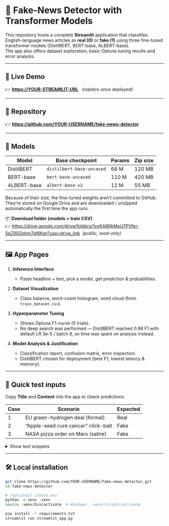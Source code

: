 # 📰 Fake-News Detector with Transformer Models

This repository hosts a complete **Streamlit** application that classifies English-language news articles as **real (0)** or **fake (1)** using three fine-tuned transformer models (DistilBERT, BERT-base, ALBERT-base).  
The app also offers dataset exploration, basic Optuna tuning results and error analysis.

---

## 🚀 Live Demo  
👉 **<https://YOUR-STREAMLIT-URL>** &nbsp; _(replace once deployed)_

---

## 📁 Repository  
👉 **<https://github.com/YOUR-USERNAME/fake-news-detector>**

---

## 🧠 Models

| Model        | Base checkpoint              | Params | Zip size |
|--------------|-----------------------------|--------|----------|
| DistilBERT   | `distilbert-base-uncased`   | 66 M   | 120 MB |
| BERT-base    | `bert-base-uncased`         | 110 M  | 420 MB |
| ALBERT-base  | `albert-base-v2`            | 12 M   | 55 MB |

Because of their size, the fine-tuned weights aren’t committed to GitHub.  
They’re stored on Google Drive and are downloaded / unzipped automatically the first time the app runs.

📦 **Download folder (models + train CSV)**  
👉 <https://drive.google.com/drive/folders/1yxKA8RkMeU7PVfer-5eZ95Oqhm7qNKqn?usp=drive_link> &nbsp;_(public, read-only)_

---

## 🖼️ App Pages

1. **Inference Interface**  
   * Paste headline + text, pick a model, get prediction & probabilities.

2. **Dataset Visualization**  
   * Class balance, word-count histogram, word cloud (from `train_dataset.csv`).

3. **Hyperparameter Tuning**  
   * Shows Optuna F1-curve (5 trials).  
   * No deep search was performed — DistilBERT reached 0.98 F1 with default LR 3e-5 / batch 8, so time was spent on analysis instead.

4. **Model Analysis & Justification**  
   * Classification report, confusion matrix, error inspection.  
   * DistilBERT chosen for deployment (best F1, lowest latency & memory).

---

## 🧪 Quick test inputs

Copy **Title** and **Content** into the app to check predictions.

| Case | Scenario | Expected |
|------|----------|----------|
| 1 | EU green-hydrogen deal (formal) | Real |
| 2 | “Apple-seed cure cancer” click-bait | Fake |
| 3 | NASA pizza order on Mars (satire) | Fake |

<details>
<summary>Show text snippets</summary>

**Case 1 – Real**  
*Title:* EU Signs \$50 Billion Green-Hydrogen Deal With Morocco  
*Content:* Brussels — … European Commission confirmed on Monday … first shipments 2027 …

---

**Case 2 – Fake**  
*Title:* Scientists Reveal Apple-Seed Extract CURES Stage-4 Cancer in 10 Days!  
*Content:* New York — … no peer-reviewed data … \$100 million bribe …

---

**Case 3 – Satire**  
*Title:* NASA Admits Mars Rover Ordered 12 000 Pizzas on Agency Credit Card  
*Content:* Houston — … negotiating a \$87 billion interplanetary delivery fee …
</details>

---

## 🛠️ Local installation

```bash
git clone https://github.com/YOUR-USERNAME/fake-news-detector.git
cd fake-news-detector

# (optional) create env
python -m venv .venv
source .venv/bin/activate  # Windows: .venv\Scripts\activate

pip install -r requirements.txt
streamlit run streamlit_app.py
